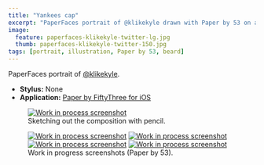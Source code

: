 ```yaml
---
title: "Yankees cap"
excerpt: "PaperFaces portrait of @klikekyle drawn with Paper by 53 on an iPad."
image: 
  feature: paperfaces-klikekyle-twitter-lg.jpg
  thumb: paperfaces-klikekyle-twitter-150.jpg
tags: [portrait, illustration, Paper by 53, beard]
---
```


PaperFaces portrait of <a href="http://twitter.com/klikekyle">@klikekyle</a>.

* **Stylus:** None
* **Application:** [Paper by FiftyThree for iOS](http://www.fiftythree.com/paper)

<figure>
	<a href="{{ site.url }}/assets/images/paperfaces-klikekyle-process-1-lg.jpg"><img src="{{ site.url }}/assets/images/paperfaces-klikekyle-process-1-750.jpg" alt="Work in process screenshot"></a>
	<figcaption>Sketching out the composition with pencil.</figcaption>
</figure>

<figure class="half">
	<a href="{{ site.url }}/assets/images/paperfaces-klikekyle-process-2-lg.jpg"><img src="{{ site.url }}/assets/images/paperfaces-klikekyle-process-2-600.jpg" alt="Work in process screenshot"></a>
	<a href="{{ site.url }}/assets/images/paperfaces-klikekyle-process-3-lg.jpg"><img src="{{ site.url }}/assets/images/paperfaces-klikekyle-process-3-600.jpg" alt="Work in process screenshot"></a>
	<a href="{{ site.url }}/assets/images/paperfaces-klikekyle-process-4-lg.jpg"><img src="{{ site.url }}/assets/images/paperfaces-klikekyle-process-4-600.jpg" alt="Work in process screenshot"></a>
	<a href="{{ site.url }}/assets/images/paperfaces-klikekyle-process-5-lg.jpg"><img src="{{ site.url }}/assets/images/paperfaces-klikekyle-process-5-600.jpg" alt="Work in process screenshot"></a>
	<figcaption>Work in progress screenshots (Paper by 53).</figcaption>
</figure>